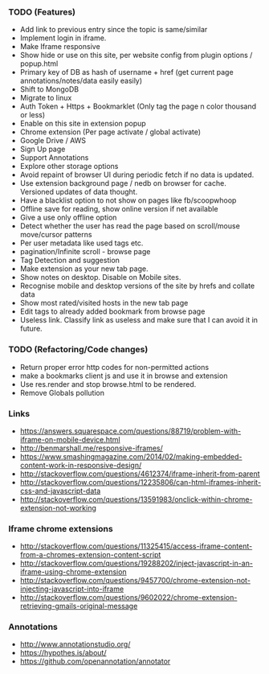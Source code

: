 ### TODO (Features)
- Add link to previous entry since the topic is same/similar
- Implement login in iframe. 
- Make Iframe responsive
- Show hide or use on this site, per website config from plugin options / popup.html
- Primary key of DB as hash of username + href (get current page annotations/notes/data easily easily)
- Shift to MongoDB
- Migrate to linux
- Auth Token + Https + Bookmarklet (Only tag the page n color thousand or less)
- Enable on this site in extension popup
- Chrome extension (Per page activate / global activate)
- Google Drive / AWS
- Sign Up page
- Support Annotations
- Explore other storage options
- Avoid repaint of browser UI during periodic fetch if no data is updated.
- Use extension background page / nedb on browser for cache. Versioned updates of data thought.
- Have a blacklist option to not show on pages like fb/scoopwhoop
- Offline save for reading, show online version if net available
- Give a use only offline option
- Detect whether the user has read the page based on scroll/mouse move/cursor patterns
- Per user metadata like used tags etc.
- pagination/Infinite scroll - browse page
- Tag Detection and suggestion
- Make extension as your new tab page.
- Show notes on desktop. Disable on Mobile sites.
- Recognise mobile and desktop versions of the site by hrefs and collate data
- Show most rated/visited hosts in the new tab page
- Edit tags to already added bookmark from browse page
- Useless link. Classify link as useless and make sure that I can avoid it in future.
 




### TODO (Refactoring/Code changes)
- Return proper error http codes for non-permitted actions
- make a bookmarks client js and use it in browse and extension
- Use res.render and stop browse.html to be rendered.
- Remove Globals pollution

### Links
- https://answers.squarespace.com/questions/88719/problem-with-iframe-on-mobile-device.html
- http://benmarshall.me/responsive-iframes/
- https://www.smashingmagazine.com/2014/02/making-embedded-content-work-in-responsive-design/
- http://stackoverflow.com/questions/4612374/iframe-inherit-from-parent
- http://stackoverflow.com/questions/12235806/can-html-iframes-inherit-css-and-javascript-data
- http://stackoverflow.com/questions/13591983/onclick-within-chrome-extension-not-working

### Iframe chrome extensions
- http://stackoverflow.com/questions/11325415/access-iframe-content-from-a-chromes-extension-content-script
- http://stackoverflow.com/questions/19288202/inject-javascript-in-an-iframe-using-chrome-extension
- http://stackoverflow.com/questions/9457700/chrome-extension-not-injecting-javascript-into-iframe
- http://stackoverflow.com/questions/9602022/chrome-extension-retrieving-gmails-original-message

### Annotations
- http://www.annotationstudio.org/
- https://hypothes.is/about/
- https://github.com/openannotation/annotator
